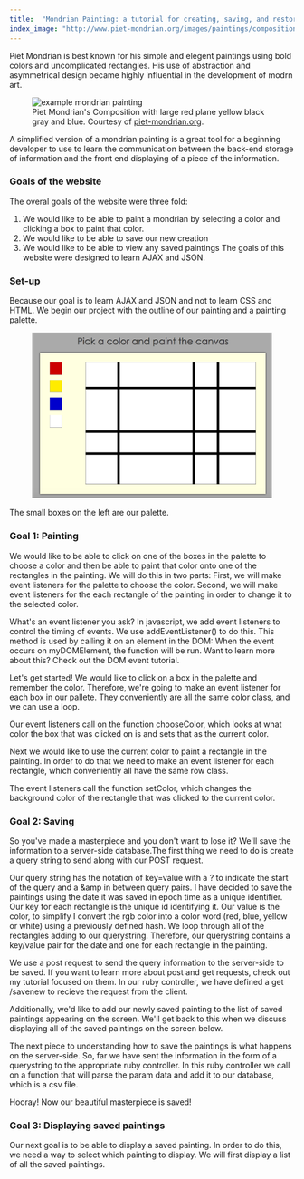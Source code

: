 ```yaml
---
title:  "Mondrian Painting: a tutorial for creating, saving, and restoring on the web"
index_image: "http://www.piet-mondrian.org/images/paintings/composition-with-large-red-plane-yellow-black-gray-and-blue.jpg"
---
```


Piet Mondrian is best known for his simple and elegent paintings using bold colors and uncomplicated rectangles. His use of abstraction and asymmetrical design became highly influential in the development of modrn art.

<figure>
	<img src="http://www.piet-mondrian.org/images/paintings/composition-with-large-red-plane-yellow-black-gray-and-blue.jpg" alt="example mondrian painting" alt="Piet Mondrian's painting">
	<figcaption>Piet Mondrian's Composition with large red plane yellow black gray and blue. Courtesy of <a href="http://www.piet-mondrian.org">piet-mondrian.org</a>.</figcaption>
</figure>

A simplified version of a mondrian painting is a great tool for a beginning developer to use to learn the communication between the back-end storage of information and the front end displaying of a piece of the information.

### Goals of the website
The overal goals of the website were three fold:
1. We would like to be able to paint a mondrian by selecting a color and clicking a box to paint that color.
2. We would like to be able to save our new creation
3. We would like to be able to view any saved paintings
The goals of this website were designed to learn AJAX and JSON.

### Set-up
Because our goal is to learn AJAX and JSON and not to learn CSS and HTML. We begin our project with the outline of our painting and a painting palette.
<figure>
	<img src="/assets/MondrianScreenshot.png" alt="blank mondrian">
</figure>
The small boxes on the left are our palette.

### Goal 1: Painting
We would like to be able to click on one of the boxes in the palette to choose a color and then be able to paint that color onto one of the rectangles in the painting. We will do this in two parts: First, we will make event listeners for the palette to choose the color. Second, we will make event listeners for the each rectangle of the painting in order to change it to the selected color.

What's an event listener you ask? In javascript, we add event listeners to control the timing of events. We use addEventListener() to do this. This method is used by calling it on an element in the DOM: <script src="https://gist.github.com/LeannaRM/b5d074277abc4d646f75867c04767f8f.js"></script> When the event occurs on myDOMElement, the function will be run. Want to learn more about this? Check out the DOM event tutorial.

Let's get started! We would like to click on a box in the palette and remember the color. Therefore, we're going to make an event listener for each box in our pallete. They conveniently are all the same color class, and we can use a loop.
	
<script src="https://gist.github.com/LeannaRM/a3bd4f729fcf686ab41a98aab20d040a.js"></script>

Our event listeners call on the function chooseColor, which looks at what color the box that was clicked on is and sets that as the current color.

Next we would like to use the current color to paint a rectangle in the painting. In order to do that we need to make an event listener for each rectangle, which conveniently all have the same row class.

<script src="https://gist.github.com/LeannaRM/42fb5dcff62f92c760b168bd690f51b2.js"></script>

The event listeners call the function setColor, which changes the background color of the rectangle that was clicked to the current color.

### Goal 2: Saving
So you've made a masterpiece and you don't want to lose it? We'll save the information to a server-side database.The first thing we need to do is create a query string to send along with our POST request.

<script src="https://gist.github.com/LeannaRM/db62855e5fb3ac030f9f4735d4673358.js"></script>

Our query string has the notation of key=value with a ? to indicate the start of the query and a &amp in between query pairs. I have decided to save the paintings using the date it was saved in epoch time as a unique identifier. Our key for each rectangle is the unique id identifying it. Our value is the color, to simplify I convert the rgb color into a color word (red, blue, yellow or white) using a previously defined hash. We loop through all of the rectangles adding to our querystring. Therefore, our querystring contains a key/value pair for the date and one for each rectangle in the painting.

We use a post request to send the query information to the server-side to be saved. If you want to learn more about post and get requests, check out my tutorial focused on them. In our ruby controller, we have defined a get /savenew to recieve the request from the client.

<script src="https://gist.github.com/LeannaRM/13a63068a2d8ca4bcfbf4f4334886576.js"></script>

Additionally, we'd like to add our newly saved painting to the list of saved paintings appearing on the screen. We'll get back to this when we discuss displaying all of the saved paintings on the screen below.

The next piece to understanding how to save the paintings is what happens on the server-side. So, far we have sent the information in the form of a querystring to the appropriate ruby controller. In this ruby controller we call on a function that will parse the param data and add it to our database, which is a csv file.

<script src="https://gist.github.com/LeannaRM/64e98cbde25822278303356109d1130c.js"></script>

Hooray! Now our beautiful masterpiece is saved!

### Goal 3: Displaying saved paintings
Our next goal is to be able to display a saved painting. In order to do this, we need a way to select which painting to display. We will first display a list of all the saved paintings.